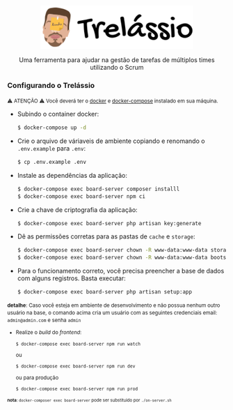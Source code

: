 <p align="center">
  <img src="./public/images/logo-dark.svg" alt="Logo do Trellásio" width="350" />
</p>

<div align="center">
  <p align="center">Uma ferramenta para ajudar na gestão de tarefas de múltiplos times utilizando o Scrum</p>
</div>

### Configurando o Trelássio

<small>⚠️ ATENÇÃO ⚠️ Você deverá ter o [docker](https://docs.docker.com/engine/install/) e [docker-compose](https://docs.docker.com/compose/install/) instalado em sua máquina.</small>

- Subindo o container docker:

  ```bash
  $ docker-compose up -d
  ```

- Crie o arquivo de váriaveis de ambiente copiando e renomando o `.env.example` para `.env`:

  ```bash
  $ cp .env.example .env
  ```

- Instale as dependências da aplicação:

  ```bash
  $ docker-compose exec board-server composer installl
  $ docker-compose exec board-server npm ci
  ```

- Crie a chave de criptografia da aplicação:

  ```bash
  $ docker-compose exec board-server php artisan key:generate
  ```

- Dê as permissões corretas para as pastas de `cache` e `storage`:

  ```bash
  $ docker-compose exec board-server chown -R www-data:www-data storage/
  $ docker-compose exec board-server chown -R www-data:www-data bootstrap/cache/
  ```

- Para o funcionamento correto, você precisa preencher a base de dados com alguns registros. Basta executar:
  ```
  $ docker-compose exec board-server php artisan setup:app
  ```
<small> **detalhe**: Caso você esteja em ambiente de desenvolvimento e não possua nenhum outro usuário na base, o comando acima cria um usuário com as seguintes credenciais email: `admin@admin.com` e senha `admin`


- Realize o *build* do *frontend*:

  ```bash
  $ docker-compose exec board-server npm run watch
  ```
  ou 
  ```bash
  $ docker-compose exec board-server npm run dev
  ```
  ou para produção
  ```bash
  $ docker-compose exec board-server npm run prod
  ```

<small> **nota**: `docker-composer exec board-server` pode ser substituido por `./on-server.sh`
